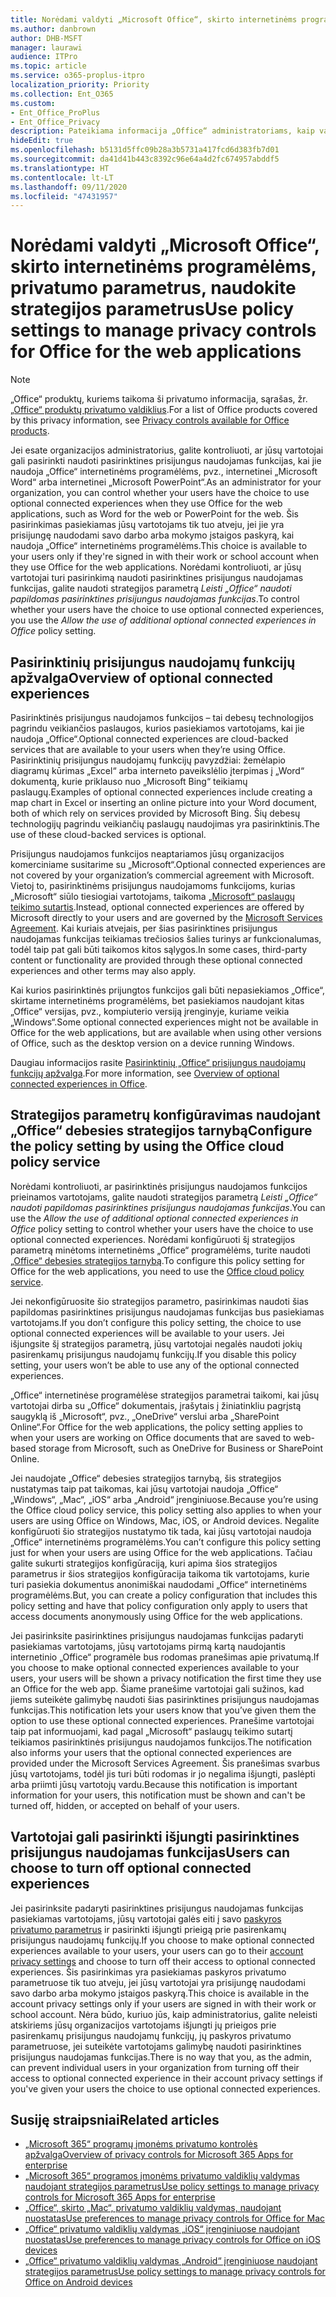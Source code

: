 ```yaml
---
title: Norėdami valdyti „Microsoft Office“, skirto internetinėms programėlėms, privatumo parametrus, naudokite strategijos parametrus
ms.author: danbrown
author: DHB-MSFT
manager: laurawi
audience: ITPro
ms.topic: article
ms.service: o365-proplus-itpro
localization_priority: Priority
ms.collection: Ent_O365
ms.custom:
- Ent_Office_ProPlus
- Ent_Office_Privacy
description: Pateikiama informacija „Office“ administratoriams, kaip valdyti „Office“, skirto internetinėms programėlėms, privatumo parametrus.
hideEdit: true
ms.openlocfilehash: b5131d5ffc09b28a3b5731a417fcd6d383fb7d01
ms.sourcegitcommit: da41d41b443c8392c96e64a4d2fc674957abddf5
ms.translationtype: HT
ms.contentlocale: lt-LT
ms.lasthandoff: 09/11/2020
ms.locfileid: "47431957"
---
```

# <a name="use-policy-settings-to-manage-privacy-controls-for-office-for-the-web-applications"></a><span data-ttu-id="d1e2c-103">Norėdami valdyti „Microsoft Office“, skirto internetinėms programėlėms, privatumo parametrus, naudokite strategijos parametrus</span><span class="sxs-lookup"><span data-stu-id="d1e2c-103">Use policy settings to manage privacy controls for Office for the web applications</span></span>

> [!NOTE]
> <span data-ttu-id="d1e2c-104">„Office“ produktų, kuriems taikoma ši privatumo informacija, sąrašas, žr. [„Office“ produktų privatumo valdiklius](products-versions-privacy-controls.md).</span><span class="sxs-lookup"><span data-stu-id="d1e2c-104">For a list of Office products covered by this privacy information, see [Privacy controls available for Office products](products-versions-privacy-controls.md).</span></span>

<span data-ttu-id="d1e2c-105">Jei esate organizacijos administratorius, galite kontroliuoti, ar jūsų vartotojai gali pasirinkti naudoti pasirinktines prisijungus naudojamas funkcijas, kai jie naudoja „Office“ internetinėms programėlėms, pvz., internetinei „Microsoft Word“ arba internetinei „Microsoft PowerPoint“.</span><span class="sxs-lookup"><span data-stu-id="d1e2c-105">As an administrator for your organization, you can control whether your users have the choice to use optional connected experiences when they use Office for the web applications, such as Word for the web or PowerPoint for the web.</span></span> <span data-ttu-id="d1e2c-106">Šis pasirinkimas pasiekiamas jūsų vartotojams tik tuo atveju, jei jie yra prisijungę naudodami savo darbo arba mokymo įstaigos paskyrą, kai naudoja „Office“ internetinėms programėlėms.</span><span class="sxs-lookup"><span data-stu-id="d1e2c-106">This choice is available to your users only if they're signed in with their work or school account when they use Office for the web applications.</span></span> <span data-ttu-id="d1e2c-107">Norėdami kontroliuoti, ar jūsų vartotojai turi pasirinkimą naudoti pasirinktines prisijungus naudojamas funkcijas, galite naudoti strategijos parametrą *Leisti „Office“ naudoti papildomas pasirinktines prisijungus naudojamas funkcijas*.</span><span class="sxs-lookup"><span data-stu-id="d1e2c-107">To control whether your users have the choice to use optional connected experiences, you use the *Allow the use of additional optional connected experiences in Office* policy setting.</span></span>

## <a name="overview-of-optional-connected-experiences"></a><span data-ttu-id="d1e2c-108">Pasirinktinių prisijungus naudojamų funkcijų apžvalga</span><span class="sxs-lookup"><span data-stu-id="d1e2c-108">Overview of optional connected experiences</span></span>

<span data-ttu-id="d1e2c-109">Pasirinktinės prisijungus naudojamos funkcijos – tai debesų technologijos pagrindu veikiančios paslaugos, kurios pasiekiamos vartotojams, kai jie naudoja „Office“.</span><span class="sxs-lookup"><span data-stu-id="d1e2c-109">Optional connected experiences are cloud-backed services that are available to your users when they’re using Office.</span></span> <span data-ttu-id="d1e2c-110">Pasirinktinių prisijungus naudojamų funkcijų pavyzdžiai: žemėlapio diagramų kūrimas „Excel“ arba interneto paveikslėlio įterpimas į „Word“ dokumentą, kurie priklauso nuo „Microsoft Bing“ teikiamų paslaugų.</span><span class="sxs-lookup"><span data-stu-id="d1e2c-110">Examples of optional connected experiences include creating a map chart in Excel or inserting an online picture into your Word document, both of which rely on services provided by Microsoft Bing.</span></span> <span data-ttu-id="d1e2c-111">Šių debesų technologijų pagrindu veikiančių paslaugų naudojimas yra pasirinktinis.</span><span class="sxs-lookup"><span data-stu-id="d1e2c-111">The use of these cloud-backed services is optional.</span></span> 

<span data-ttu-id="d1e2c-112">Prisijungus naudojamos funkcijos neaptariamos jūsų organizacijos komerciniame susitarime su „Microsoft“.</span><span class="sxs-lookup"><span data-stu-id="d1e2c-112">Optional connected experiences are not covered by your organization’s commercial agreement with Microsoft.</span></span> <span data-ttu-id="d1e2c-113">Vietoj to, pasirinktinėms prisijungus naudojamoms funkcijoms, kurias „Microsoft“ siūlo tiesiogiai vartotojams, taikoma [„Microsoft“ paslaugų teikimo sutartis](https://www.microsoft.com/servicesagreement).</span><span class="sxs-lookup"><span data-stu-id="d1e2c-113">Instead, optional connected experiences are offered by Microsoft directly to your users and are governed by the [Microsoft Services Agreement](https://www.microsoft.com/servicesagreement).</span></span> <span data-ttu-id="d1e2c-114">Kai kuriais atvejais, per šias pasirinktines prisijungus naudojamas funkcijas teikiamas trečiosios šalies turinys ar funkcionalumas, todėl taip pat gali būti taikomos kitos sąlygos.</span><span class="sxs-lookup"><span data-stu-id="d1e2c-114">In some cases, third-party content or functionality are provided through these optional connected experiences and other terms may also apply.</span></span>

<span data-ttu-id="d1e2c-115">Kai kurios pasirinktinės prijungtos funkcijos gali būti nepasiekiamos „Office“, skirtame internetinėms programėlėms, bet pasiekiamos naudojant kitas „Office“ versijas, pvz., kompiuterio versiją įrenginyje, kuriame veikia „Windows“.</span><span class="sxs-lookup"><span data-stu-id="d1e2c-115">Some optional connected experiences might not be available in Office for the web applications, but are available when using other versions of Office, such as the desktop version on a device running Windows.</span></span>

<span data-ttu-id="d1e2c-116">Daugiau informacijos rasite [Pasirinktinių „Office“ prisijungus naudojamų funkcijų apžvalga](optional-connected-experiences.md).</span><span class="sxs-lookup"><span data-stu-id="d1e2c-116">For more information, see [Overview of optional connected experiences in Office](optional-connected-experiences.md).</span></span>

## <a name="configure-the-policy-setting-by-using-the-office-cloud-policy-service"></a><span data-ttu-id="d1e2c-117">Strategijos parametrų konfigūravimas naudojant „Office“ debesies strategijos tarnybą</span><span class="sxs-lookup"><span data-stu-id="d1e2c-117">Configure the policy setting by using the Office cloud policy service</span></span>

<span data-ttu-id="d1e2c-118">Norėdami kontroliuoti, ar pasirinktinės prisijungus naudojamos funkcijos prieinamos vartotojams, galite naudoti strategijos parametrą *Leisti „Office“ naudoti papildomas pasirinktines prisijungus naudojamas funkcijas*.</span><span class="sxs-lookup"><span data-stu-id="d1e2c-118">You can use the *Allow the use of additional optional connected experiences in Office* policy setting to control whether your users have the choice to use optional connected experiences.</span></span> <span data-ttu-id="d1e2c-119">Norėdami konfigūruoti šį strategijos parametrą minėtoms internetinėms „Office“ programėlėms, turite naudoti [„Office“ debesies strategijos tarnybą](../overview-office-cloud-policy-service.md).</span><span class="sxs-lookup"><span data-stu-id="d1e2c-119">To configure this policy setting for Office for the web applications, you need to use the [Office cloud policy service](../overview-office-cloud-policy-service.md).</span></span>  

<span data-ttu-id="d1e2c-120">Jei nekonfigūruosite šio strategijos parametro, pasirinkimas naudoti šias papildomas pasirinktines prisijungus naudojamas funkcijas bus pasiekiamas vartotojams.</span><span class="sxs-lookup"><span data-stu-id="d1e2c-120">If you don’t configure this policy setting, the choice to use optional connected experiences will be available to your users.</span></span> <span data-ttu-id="d1e2c-121">Jei išjungsite šį strategijos parametrą, jūsų vartotojai negalės naudoti jokių pasirenkamų prisijungus naudojamų funkcijų.</span><span class="sxs-lookup"><span data-stu-id="d1e2c-121">If you disable this policy setting, your users won’t be able to use any of the optional connected experiences.</span></span>

<span data-ttu-id="d1e2c-122">„Office“ internetinėse programėlėse strategijos parametrai taikomi, kai jūsų vartotojai dirba su „Office“ dokumentais, įrašytais į žiniatinkliu pagrįstą saugyklą iš „Microsoft“, pvz., „OneDrive“ verslui arba „SharePoint Online“.</span><span class="sxs-lookup"><span data-stu-id="d1e2c-122">For Office for the web applications, the policy setting applies to when your users are working on Office documents that are saved to web-based storage from Microsoft, such as OneDrive for Business or SharePoint Online.</span></span>

<span data-ttu-id="d1e2c-123">Jei naudojate „Office“ debesies strategijos tarnybą, šis strategijos nustatymas taip pat taikomas, kai jūsų vartotojai naudoja „Office“ „Windows“, „Mac“, „iOS“ arba „Android“ įrenginiuose.</span><span class="sxs-lookup"><span data-stu-id="d1e2c-123">Because you’re using the Office cloud policy service, this policy setting also applies to when your users are using Office on Windows, Mac, iOS, or Android devices.</span></span> <span data-ttu-id="d1e2c-124">Negalite konfigūruoti šio strategijos nustatymo tik tada, kai jūsų vartotojai naudoja „Office“ internetinėms programėlėms.</span><span class="sxs-lookup"><span data-stu-id="d1e2c-124">You can’t configure this policy setting just for when your users are using Office for the web applications.</span></span> <span data-ttu-id="d1e2c-125">Tačiau galite sukurti strategijos konfigūraciją, kuri apima šios strategijos parametrus ir šios strategijos konfigūracija taikoma tik vartotojams, kurie turi pasiekia dokumentus anonimiškai naudodami „Office“ internetinėms programėlėms.</span><span class="sxs-lookup"><span data-stu-id="d1e2c-125">But, you can create a policy configuration that includes this policy setting and have that policy configuration only apply to users that access documents anonymously using Office for the web applications.</span></span>

<span data-ttu-id="d1e2c-126">Jei pasirinksite pasirinktines prisijungus naudojamas funkcijas padaryti pasiekiamas vartotojams, jūsų vartotojams pirmą kartą naudojantis internetinio „Office“ programėle bus rodomas pranešimas apie privatumą.</span><span class="sxs-lookup"><span data-stu-id="d1e2c-126">If you choose to make optional connected experiences available to your users, your users will be shown a privacy notification the first time they use an Office for the web app.</span></span> <span data-ttu-id="d1e2c-127">Šiame pranešime vartotojai gali sužinos, kad jiems suteikėte galimybę naudoti šias pasirinktines prisijungus naudojamas funkcijas.</span><span class="sxs-lookup"><span data-stu-id="d1e2c-127">This notification lets your users know that you’ve given them the option to use these optional connected experiences.</span></span> <span data-ttu-id="d1e2c-128">Pranešime vartotojai taip pat informuojami, kad pagal „Microsoft“ paslaugų teikimo sutartį teikiamos pasirinktinės prisijungus naudojamos funkcijos.</span><span class="sxs-lookup"><span data-stu-id="d1e2c-128">The notification also informs your users that the optional connected experiences are provided under the Microsoft Services Agreement.</span></span> <span data-ttu-id="d1e2c-129">Šis pranešimas svarbus jūsų vartotojams, todėl jis turi būti rodomas ir jo negalima išjungti, paslėpti arba priimti jūsų vartotojų vardu.</span><span class="sxs-lookup"><span data-stu-id="d1e2c-129">Because this notification is important information for your users, this notification must be shown and can't be turned off, hidden, or accepted on behalf of your users.</span></span>

## <a name="users-can-choose-to-turn-off-optional-connected-experiences"></a><span data-ttu-id="d1e2c-130">Vartotojai gali pasirinkti išjungti pasirinktines prisijungus naudojamas funkcijas</span><span class="sxs-lookup"><span data-stu-id="d1e2c-130">Users can choose to turn off optional connected experiences</span></span>

<span data-ttu-id="d1e2c-131">Jei pasirinksite padaryti pasirinktines prisijungus naudojamas funkcijas pasiekiamas vartotojams, jūsų vartotojai galės eiti į savo [paskyros privatumo parametrus](https://support.microsoft.com/office/3e7bc183-bf52-4fd0-8e6b-78978f7f121b#ID0EAADAAA=Online) ir pasirinkti išjungti prieigą prie pasirenkamų prisijungus naudojamų funkcijų.</span><span class="sxs-lookup"><span data-stu-id="d1e2c-131">If you choose to make optional connected experiences available to your users, your users can go to their [account privacy settings](https://support.microsoft.com/office/3e7bc183-bf52-4fd0-8e6b-78978f7f121b#ID0EAADAAA=Online) and choose to turn off their access to optional connected experiences.</span></span> <span data-ttu-id="d1e2c-132">Šis pasirinkimas yra pasiekiamas paskyros privatumo parametruose tik tuo atveju, jei jūsų vartotojai yra prisijungę naudodami savo darbo arba mokymo įstaigos paskyrą.</span><span class="sxs-lookup"><span data-stu-id="d1e2c-132">This choice is available in the account privacy settings only if your users are signed in with their work or school account.</span></span> <span data-ttu-id="d1e2c-133">Nėra būdo, kuriuo jūs, kaip administratorius, galite neleisti atskiriems jūsų organizacijos vartotojams išjungti jų prieigos prie pasirenkamų prisijungus naudojamų funkcijų, jų paskyros privatumo parametruose, jei suteikėte vartotojams galimybę naudoti pasirinktines prisijungus naudojamas funkcijas.</span><span class="sxs-lookup"><span data-stu-id="d1e2c-133">There is no way that you, as the admin, can prevent individual users in your organization from turning off their access to optional connected experience in their account privacy settings if you've given your users the choice to use optional connected experiences.</span></span>

## <a name="related-articles"></a><span data-ttu-id="d1e2c-134">Susiję straipsniai</span><span class="sxs-lookup"><span data-stu-id="d1e2c-134">Related articles</span></span>

- [<span data-ttu-id="d1e2c-135">„Microsoft 365“ programų įmonėms privatumo kontrolės apžvalga</span><span class="sxs-lookup"><span data-stu-id="d1e2c-135">Overview of privacy controls for Microsoft 365 Apps for enterprise</span></span>](overview-privacy-controls.md)
- [<span data-ttu-id="d1e2c-136">„Microsoft 365“ programos įmonėms privatumo valdiklių valdymas naudojant strategijos parametrus</span><span class="sxs-lookup"><span data-stu-id="d1e2c-136">Use policy settings to manage privacy controls for Microsoft 365 Apps for enterprise</span></span>](manage-privacy-controls.md)
- [<span data-ttu-id="d1e2c-137">„Office“, skirto „Mac“, privatumo valdiklių valdymas, naudojant nuostatas</span><span class="sxs-lookup"><span data-stu-id="d1e2c-137">Use preferences to manage privacy controls for Office for Mac</span></span>](mac-privacy-preferences.md)
- [<span data-ttu-id="d1e2c-138">„Office“ privatumo valdiklių valdymas „iOS“ įrenginiuose naudojant nuostatas</span><span class="sxs-lookup"><span data-stu-id="d1e2c-138">Use preferences to manage privacy controls for Office on iOS devices</span></span>](ios-privacy-preferences.md)
- [<span data-ttu-id="d1e2c-139">„Office“ privatumo valdiklių valdymas „Android“ įrenginiuose naudojant strategijos parametrus</span><span class="sxs-lookup"><span data-stu-id="d1e2c-139">Use policy settings to manage privacy controls for Office on Android devices</span></span>](android-privacy-controls.md)